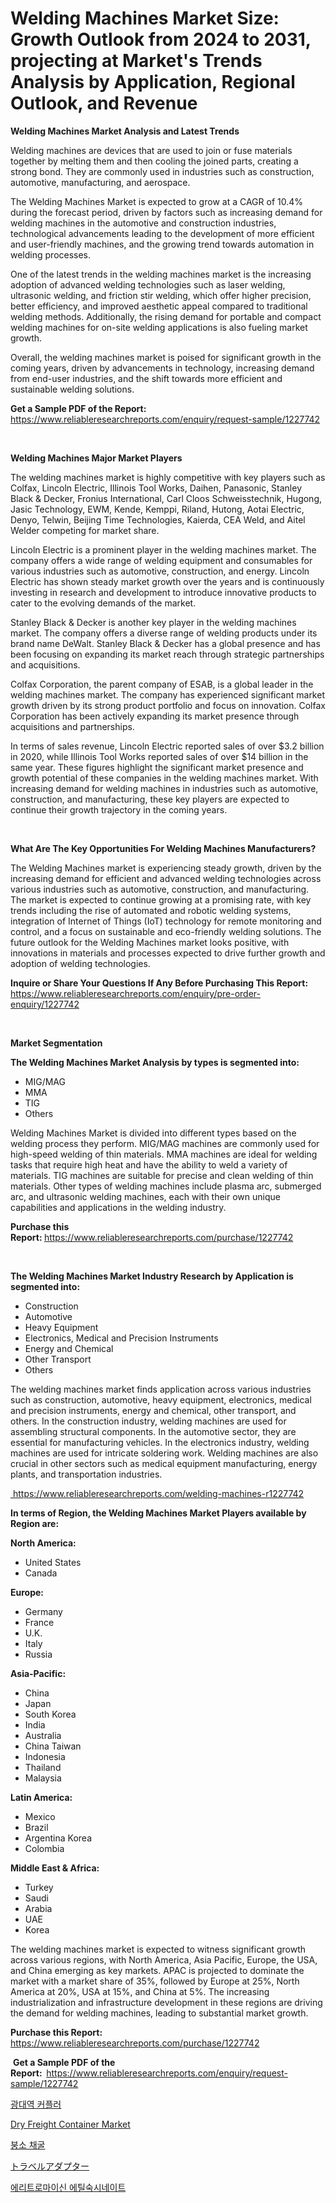 <p><h1>Welding Machines Market Size: Growth Outlook from 2024 to 2031, projecting at Market's Trends Analysis by Application, Regional Outlook, and Revenue</h1></p><p><strong>Welding Machines Market Analysis and Latest Trends</strong></p>
<p><p>Welding machines are devices that are used to join or fuse materials together by melting them and then cooling the joined parts, creating a strong bond. They are commonly used in industries such as construction, automotive, manufacturing, and aerospace.</p><p>The Welding Machines Market is expected to grow at a CAGR of 10.4% during the forecast period, driven by factors such as increasing demand for welding machines in the automotive and construction industries, technological advancements leading to the development of more efficient and user-friendly machines, and the growing trend towards automation in welding processes.</p><p>One of the latest trends in the welding machines market is the increasing adoption of advanced welding technologies such as laser welding, ultrasonic welding, and friction stir welding, which offer higher precision, better efficiency, and improved aesthetic appeal compared to traditional welding methods. Additionally, the rising demand for portable and compact welding machines for on-site welding applications is also fueling market growth.</p><p>Overall, the welding machines market is poised for significant growth in the coming years, driven by advancements in technology, increasing demand from end-user industries, and the shift towards more efficient and sustainable welding solutions.</p></p>
<p><strong>Get a Sample PDF of the Report:&nbsp;</strong> <a href="https://www.reliableresearchreports.com/enquiry/request-sample/1227742">https://www.reliableresearchreports.com/enquiry/request-sample/1227742</a></p>
<p>&nbsp;</p>
<p><strong>Welding Machines Major Market Players</strong></p>
<p><p>The welding machines market is highly competitive with key players such as Colfax, Lincoln Electric, Illinois Tool Works, Daihen, Panasonic, Stanley Black & Decker, Fronius International, Carl Cloos Schweisstechnik, Hugong, Jasic Technology, EWM, Kende, Kemppi, Riland, Hutong, Aotai Electric, Denyo, Telwin, Beijing Time Technologies, Kaierda, CEA Weld, and Aitel Welder competing for market share.</p><p>Lincoln Electric is a prominent player in the welding machines market. The company offers a wide range of welding equipment and consumables for various industries such as automotive, construction, and energy. Lincoln Electric has shown steady market growth over the years and is continuously investing in research and development to introduce innovative products to cater to the evolving demands of the market.</p><p>Stanley Black & Decker is another key player in the welding machines market. The company offers a diverse range of welding products under its brand name DeWalt. Stanley Black & Decker has a global presence and has been focusing on expanding its market reach through strategic partnerships and acquisitions.</p><p>Colfax Corporation, the parent company of ESAB, is a global leader in the welding machines market. The company has experienced significant market growth driven by its strong product portfolio and focus on innovation. Colfax Corporation has been actively expanding its market presence through acquisitions and partnerships.</p><p>In terms of sales revenue, Lincoln Electric reported sales of over $3.2 billion in 2020, while Illinois Tool Works reported sales of over $14 billion in the same year. These figures highlight the significant market presence and growth potential of these companies in the welding machines market. With increasing demand for welding machines in industries such as automotive, construction, and manufacturing, these key players are expected to continue their growth trajectory in the coming years.</p></p>
<p>&nbsp;</p>
<p><strong>What Are The Key Opportunities For Welding Machines Manufacturers?</strong></p>
<p><p>The Welding Machines market is experiencing steady growth, driven by the increasing demand for efficient and advanced welding technologies across various industries such as automotive, construction, and manufacturing. The market is expected to continue growing at a promising rate, with key trends including the rise of automated and robotic welding systems, integration of Internet of Things (IoT) technology for remote monitoring and control, and a focus on sustainable and eco-friendly welding solutions. The future outlook for the Welding Machines market looks positive, with innovations in materials and processes expected to drive further growth and adoption of welding technologies.</p></p>
<p><strong>Inquire or Share Your Questions If Any Before Purchasing This Report:</strong> <a href="https://www.reliableresearchreports.com/enquiry/pre-order-enquiry/1227742">https://www.reliableresearchreports.com/enquiry/pre-order-enquiry/1227742</a></p>
<p>&nbsp;</p>
<p><strong>Market Segmentation</strong></p>
<p><strong>The Welding Machines Market Analysis by types is segmented into:</strong></p>
<p><ul><li>MIG/MAG</li><li>MMA</li><li>TIG</li><li>Others</li></ul></p>
<p><p>Welding Machines Market is divided into different types based on the welding process they perform. MIG/MAG machines are commonly used for high-speed welding of thin materials. MMA machines are ideal for welding tasks that require high heat and have the ability to weld a variety of materials. TIG machines are suitable for precise and clean welding of thin materials. Other types of welding machines include plasma arc, submerged arc, and ultrasonic welding machines, each with their own unique capabilities and applications in the welding industry.</p></p>
<p><strong>Purchase this Report:&nbsp;</strong><a href="https://www.reliableresearchreports.com/purchase/1227742">https://www.reliableresearchreports.com/purchase/1227742</a></p>
<p>&nbsp;</p>
<p><strong>The Welding Machines Market Industry Research by Application is segmented into:</strong></p>
<p><ul><li>Construction</li><li>Automotive</li><li>Heavy Equipment</li><li>Electronics, Medical and Precision Instruments</li><li>Energy and Chemical</li><li>Other Transport</li><li>Others</li></ul></p>
<p><p>The welding machines market finds application across various industries such as construction, automotive, heavy equipment, electronics, medical and precision instruments, energy and chemical, other transport, and others. In the construction industry, welding machines are used for assembling structural components. In the automotive sector, they are essential for manufacturing vehicles. In the electronics industry, welding machines are used for intricate soldering work. Welding machines are also crucial in other sectors such as medical equipment manufacturing, energy plants, and transportation industries.</p></p>
<p><a href="https://www.reliableresearchreports.com/welding-machines-r1227742">&nbsp;https://www.reliableresearchreports.com/welding-machines-r1227742</a></p>
<p><strong>In terms of Region, the Welding Machines Market Players available by Region are:</strong></p>
<p>
    <p> <strong> North America: </strong>
        <ul>
            <li>United States</li>
            <li>Canada</li>
        </ul>
        </p> 
    <p> <strong> Europe: </strong>
        <ul>
            <li>Germany</li>
            <li>France</li>
            <li>U.K.</li>
            <li>Italy</li>
            <li>Russia</li>
        </ul>
        </p> 
    <p> <strong> Asia-Pacific: </strong>
        <ul>
            <li>China</li>
            <li>Japan</li>
            <li>South Korea</li>
            <li>India</li>
            <li>Australia</li>
            <li>China Taiwan</li>
            <li>Indonesia</li>
            <li>Thailand</li>
            <li>Malaysia</li>
        </ul>
        </p> 
    <p> <strong> Latin America: </strong>
        <ul>
            <li>Mexico</li>
            <li>Brazil</li>
            <li>Argentina Korea</li>
            <li>Colombia</li>
        </ul>
        </p> 
    <p> <strong> Middle East & Africa: </strong>
        <ul>
            <li>Turkey</li>
            <li>Saudi</li>
            <li>Arabia</li>
            <li>UAE</li>
            <li>Korea</li>
        </ul>
    </p>
    </p>
<p><p>The welding machines market is expected to witness significant growth across various regions, with North America, Asia Pacific, Europe, the USA, and China emerging as key markets. APAC is projected to dominate the market with a market share of 35%, followed by Europe at 25%, North America at 20%, USA at 15%, and China at 5%. The increasing industrialization and infrastructure development in these regions are driving the demand for welding machines, leading to substantial market growth.</p></p>
<p><strong>Purchase this Report: </strong><a href="https://www.reliableresearchreports.com/purchase/1227742">https://www.reliableresearchreports.com/purchase/1227742</a></p>
<p>&nbsp;<strong>Get a Sample PDF of the Report:&nbsp;&nbsp;</strong><a href="https://www.reliableresearchreports.com/enquiry/request-sample/1227742">https://www.reliableresearchreports.com/enquiry/request-sample/1227742</a></p>
<p><strong></strong></p>
<p><p><a href="https://github.com/erwindropdead54/Market-Research-Report-List-1/blob/main/9713957166763.md">광대역 커플러</a></p><p><a href="https://github.com/faniayasa/Market-Research-Report-List-1/blob/main/dry-freight-container-market.md">Dry Freight Container Market</a></p><p><a href="https://github.com/kein8762/Market-Research-Report-List-2/blob/main/9616789166762.md">붕소 채굴</a></p><p><a href="https://medium.com/@kyaorris56456/2024%E5%B9%B4%E3%81%8B%E3%82%892031%E5%B9%B4%E3%81%BE%E3%81%A7%E3%81%AE%E6%9C%9F%E9%96%93%E3%81%AE%E3%82%B0%E3%83%AD%E3%83%BC%E3%83%90%E3%83%AB%E6%97%85%E8%A1%8C%E3%82%A2%E3%83%80%E3%83%97%E3%82%BF%E3%83%BC%E5%B8%82%E5%A0%B4%E3%81%AE%E6%A9%9F%E4%BC%9A%E3%81%A8%E4%BA%88%E6%B8%AC-79677eafb212">トラベルアダプター</a></p><p><a href="https://medium.com/@staceyhilll80/%EC%97%90%EB%A6%AC%EC%8A%A4%EB%A1%9C%EB%A7%88%EC%9D%B4%EC%8B%A0-%EC%97%90%ED%8B%B8%EC%84%9D%EC%8B%9C%EB%84%A4%EC%9D%B4%ED%8A%B8-%EC%8B%9C%EC%9E%A5%EC%9D%98-%EC%8B%A0%ED%9D%A5-%ED%8A%B8%EB%A0%8C%EB%93%9C%EC%99%80-2024%EB%85%84%EB%B6%80%ED%84%B0-2031%EB%85%84%EA%B9%8C%EC%A7%80%EC%9D%98-%EB%AF%B8%EB%9E%98-%EC%A0%84%EB%A7%9D-60048a0c26f3">에리트로마이신 에틸숙시네이트</a></p></p>